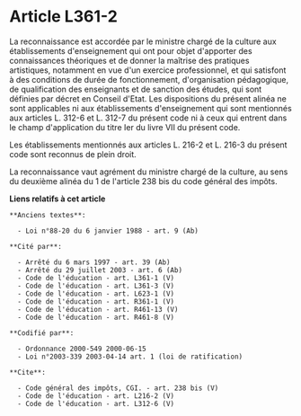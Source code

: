 # Article L361-2

La reconnaissance est accordée par le ministre chargé de la culture aux établissements d'enseignement qui ont pour objet
d'apporter des connaissances théoriques et de donner la maîtrise des pratiques artistiques, notamment en vue d'un exercice
professionnel, et qui satisfont à des conditions de durée de fonctionnement, d'organisation pédagogique, de qualification des
enseignants et de sanction des études, qui sont définies par décret en Conseil d'Etat. Les dispositions du présent alinéa ne
sont applicables ni aux établissements d'enseignement qui sont mentionnés aux articles L. 312-6 et L. 312-7 du présent code
ni à ceux qui entrent dans le champ d'application du titre Ier du livre VII du présent code. 

Les établissements mentionnés aux articles L. 216-2 et L. 216-3 du présent code sont reconnus de plein droit. 

La reconnaissance vaut agrément du ministre chargé de la culture, au sens du deuxième alinéa du 1 de l'article 238 bis du
code général des impôts.

**Liens relatifs à cet article**

	**Anciens textes**:

	  - Loi n°88-20 du 6 janvier 1988 - art. 9 (Ab)

	**Cité par**:

	  - Arrêté du 6 mars 1997 - art. 39 (Ab)
	  - Arrêté du 29 juillet 2003 - art. 6 (Ab)
	  - Code de l'éducation - art. L361-1 (V)
	  - Code de l'éducation - art. L361-3 (V)
	  - Code de l'éducation - art. L623-1 (V)
	  - Code de l'éducation - art. R361-1 (V)
	  - Code de l'éducation - art. R461-13 (V)
	  - Code de l'éducation - art. R461-8 (V)

	**Codifié par**:

	  - Ordonnance 2000-549 2000-06-15
	  - Loi n°2003-339 2003-04-14 art. 1 (loi de ratification)

	**Cite**:

	  - Code général des impôts, CGI. - art. 238 bis (V)
	  - Code de l'éducation - art. L216-2 (V)
	  - Code de l'éducation - art. L312-6 (V)
